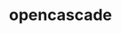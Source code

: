 ---
title: "opencascade"
layout: cache
categories: [package, develop]
meta: {"versions": ["7.8.1"], "compilers": ["gcc@=11.4.0", "oneapi@=2024.2.1"], "oss": ["ubuntu22.04"], "platforms": ["linux"], "targets": ["x86_64_v3"], "stacks": ["e4s", "e4s-oneapi", "root"], "num_specs": 16, "num_specs_by_stack": {"root": 16, "e4s": 8, "e4s-oneapi": 8}}
spec_details: [{"hash": "kd7rtfjpohoqzixsciq3mtm3gpzrbqpc", "compiler": "gcc@=11.4.0", "versions": ["7.8.1"], "os": "ubuntu22.04", "platform": "linux", "target": "x86_64_v3", "variants": ["+application_framework", "build_system=cmake", "build_type=Release", "+data_exchange", "+draw", "~ffmpeg", "~freeimage", "~freetype", "generator=make", "~ipo", "+modeling_algorithms", "+modeling_data", "~rapidjson", "~tbb", "~tk", "+visualization", "~vtk"], "stacks": ["root", "e4s"], "size": "-", "tarball": "https://binaries.spack.io/develop/build_cache/linux-ubuntu22.04-x86_64_v3/gcc-11.4.0/opencascade-7.8.1/linux-ubuntu22.04-x86_64_v3-gcc-11.4.0-opencascade-7.8.1-kd7rtfjpohoqzixsciq3mtm3gpzrbqpc.spack"}, {"hash": "ljlm6oktnhkmns3wcekif53vtrpbmxos", "compiler": "gcc@=11.4.0", "versions": ["7.8.1"], "os": "ubuntu22.04", "platform": "linux", "target": "x86_64_v3", "variants": ["+application_framework", "build_system=cmake", "build_type=Release", "+data_exchange", "+draw", "~ffmpeg", "~freeimage", "~freetype", "generator=make", "~ipo", "+modeling_algorithms", "+modeling_data", "~rapidjson", "~tbb", "~tk", "+visualization", "~vtk"], "stacks": ["root", "e4s"], "size": "-", "tarball": "https://binaries.spack.io/develop/build_cache/linux-ubuntu22.04-x86_64_v3/gcc-11.4.0/opencascade-7.8.1/linux-ubuntu22.04-x86_64_v3-gcc-11.4.0-opencascade-7.8.1-ljlm6oktnhkmns3wcekif53vtrpbmxos.spack"}, {"hash": "pu2dfaljpvq34rrmohk6kuh5idha2tfi", "compiler": "gcc@=11.4.0", "versions": ["7.8.1"], "os": "ubuntu22.04", "platform": "linux", "target": "x86_64_v3", "variants": ["+application_framework", "build_system=cmake", "build_type=Release", "+data_exchange", "+draw", "~ffmpeg", "~freeimage", "~freetype", "generator=make", "~ipo", "+modeling_algorithms", "+modeling_data", "~rapidjson", "~tbb", "~tk", "+visualization", "~vtk"], "stacks": ["root", "e4s"], "size": "-", "tarball": "https://binaries.spack.io/develop/build_cache/linux-ubuntu22.04-x86_64_v3/gcc-11.4.0/opencascade-7.8.1/linux-ubuntu22.04-x86_64_v3-gcc-11.4.0-opencascade-7.8.1-pu2dfaljpvq34rrmohk6kuh5idha2tfi.spack"}, {"hash": "f2hju2njqvx6sko6y3bkqkpdvx4lr6xt", "compiler": "gcc@=11.4.0", "versions": ["7.8.1"], "os": "ubuntu22.04", "platform": "linux", "target": "x86_64_v3", "variants": ["+application_framework", "build_system=cmake", "build_type=Release", "+data_exchange", "+draw", "~ffmpeg", "~freeimage", "~freetype", "generator=make", "~ipo", "+modeling_algorithms", "+modeling_data", "~rapidjson", "~tbb", "~tk", "+visualization", "~vtk"], "stacks": ["root", "e4s"], "size": "-", "tarball": "https://binaries.spack.io/develop/build_cache/linux-ubuntu22.04-x86_64_v3/gcc-11.4.0/opencascade-7.8.1/linux-ubuntu22.04-x86_64_v3-gcc-11.4.0-opencascade-7.8.1-f2hju2njqvx6sko6y3bkqkpdvx4lr6xt.spack"}, {"hash": "fjmqmoqqn55hsrbxlqvcdg4v4ftvi7lh", "compiler": "gcc@=11.4.0", "versions": ["7.8.1"], "os": "ubuntu22.04", "platform": "linux", "target": "x86_64_v3", "variants": ["+application_framework", "build_system=cmake", "build_type=Release", "+data_exchange", "+draw", "~ffmpeg", "~freeimage", "~freetype", "generator=make", "~ipo", "+modeling_algorithms", "+modeling_data", "~rapidjson", "~tbb", "~tk", "+visualization", "~vtk"], "stacks": ["root", "e4s"], "size": "-", "tarball": "https://binaries.spack.io/develop/build_cache/linux-ubuntu22.04-x86_64_v3/gcc-11.4.0/opencascade-7.8.1/linux-ubuntu22.04-x86_64_v3-gcc-11.4.0-opencascade-7.8.1-fjmqmoqqn55hsrbxlqvcdg4v4ftvi7lh.spack"}, {"hash": "garhvp7uoyg3tbwl65fg3ruvehead6r5", "compiler": "gcc@=11.4.0", "versions": ["7.8.1"], "os": "ubuntu22.04", "platform": "linux", "target": "x86_64_v3", "variants": ["+application_framework", "build_system=cmake", "build_type=Release", "+data_exchange", "+draw", "~ffmpeg", "~freeimage", "~freetype", "generator=make", "~ipo", "+modeling_algorithms", "+modeling_data", "~rapidjson", "~tbb", "~tk", "+visualization", "~vtk"], "stacks": ["root", "e4s"], "size": "-", "tarball": "https://binaries.spack.io/develop/build_cache/linux-ubuntu22.04-x86_64_v3/gcc-11.4.0/opencascade-7.8.1/linux-ubuntu22.04-x86_64_v3-gcc-11.4.0-opencascade-7.8.1-garhvp7uoyg3tbwl65fg3ruvehead6r5.spack"}, {"hash": "q3wbylxfbrfj7r2kwu467mffcgaabibs", "compiler": "gcc@=11.4.0", "versions": ["7.8.1"], "os": "ubuntu22.04", "platform": "linux", "target": "x86_64_v3", "variants": ["+application_framework", "build_system=cmake", "build_type=Release", "+data_exchange", "+draw", "~ffmpeg", "~freeimage", "~freetype", "generator=make", "~ipo", "+modeling_algorithms", "+modeling_data", "~rapidjson", "~tbb", "~tk", "+visualization", "~vtk"], "stacks": ["root", "e4s"], "size": "-", "tarball": "https://binaries.spack.io/develop/build_cache/linux-ubuntu22.04-x86_64_v3/gcc-11.4.0/opencascade-7.8.1/linux-ubuntu22.04-x86_64_v3-gcc-11.4.0-opencascade-7.8.1-q3wbylxfbrfj7r2kwu467mffcgaabibs.spack"}, {"hash": "6zdprrxnmdeusqhuxbltgzl6vti2blfr", "compiler": "gcc@=11.4.0", "versions": ["7.8.1"], "os": "ubuntu22.04", "platform": "linux", "target": "x86_64_v3", "variants": ["+application_framework", "build_system=cmake", "build_type=Release", "+data_exchange", "+draw", "~ffmpeg", "~freeimage", "~freetype", "generator=make", "~ipo", "+modeling_algorithms", "+modeling_data", "~rapidjson", "~tbb", "~tk", "+visualization", "~vtk"], "stacks": ["root", "e4s"], "size": "-", "tarball": "https://binaries.spack.io/develop/build_cache/linux-ubuntu22.04-x86_64_v3/gcc-11.4.0/opencascade-7.8.1/linux-ubuntu22.04-x86_64_v3-gcc-11.4.0-opencascade-7.8.1-6zdprrxnmdeusqhuxbltgzl6vti2blfr.spack"}, {"hash": "fv5f7sybk6xus77eoiqs7wtipboh3yjm", "compiler": "oneapi@=2024.2.1", "versions": ["7.8.1"], "os": "ubuntu22.04", "platform": "linux", "target": "x86_64_v3", "variants": ["+application_framework", "build_system=cmake", "build_type=Release", "+data_exchange", "+draw", "~ffmpeg", "~freeimage", "~freetype", "generator=make", "~ipo", "+modeling_algorithms", "+modeling_data", "~rapidjson", "~tbb", "~tk", "+visualization", "~vtk"], "stacks": ["root", "e4s-oneapi"], "size": "-", "tarball": "https://binaries.spack.io/develop/build_cache/linux-ubuntu22.04-x86_64_v3/oneapi-2024.2.1/opencascade-7.8.1/linux-ubuntu22.04-x86_64_v3-oneapi-2024.2.1-opencascade-7.8.1-fv5f7sybk6xus77eoiqs7wtipboh3yjm.spack"}, {"hash": "2lvdy5zjrcwnajxansvndzrrdji7ugn5", "compiler": "oneapi@=2024.2.1", "versions": ["7.8.1"], "os": "ubuntu22.04", "platform": "linux", "target": "x86_64_v3", "variants": ["+application_framework", "build_system=cmake", "build_type=Release", "+data_exchange", "+draw", "~ffmpeg", "~freeimage", "~freetype", "generator=make", "~ipo", "+modeling_algorithms", "+modeling_data", "~rapidjson", "~tbb", "~tk", "+visualization", "~vtk"], "stacks": ["root", "e4s-oneapi"], "size": "-", "tarball": "https://binaries.spack.io/develop/build_cache/linux-ubuntu22.04-x86_64_v3/oneapi-2024.2.1/opencascade-7.8.1/linux-ubuntu22.04-x86_64_v3-oneapi-2024.2.1-opencascade-7.8.1-2lvdy5zjrcwnajxansvndzrrdji7ugn5.spack"}, {"hash": "gggz6of6petaqjoybumyduvsxnsuuyuq", "compiler": "oneapi@=2024.2.1", "versions": ["7.8.1"], "os": "ubuntu22.04", "platform": "linux", "target": "x86_64_v3", "variants": ["+application_framework", "build_system=cmake", "build_type=Release", "+data_exchange", "+draw", "~ffmpeg", "~freeimage", "~freetype", "generator=make", "~ipo", "+modeling_algorithms", "+modeling_data", "~rapidjson", "~tbb", "~tk", "+visualization", "~vtk"], "stacks": ["root", "e4s-oneapi"], "size": "-", "tarball": "https://binaries.spack.io/develop/build_cache/linux-ubuntu22.04-x86_64_v3/oneapi-2024.2.1/opencascade-7.8.1/linux-ubuntu22.04-x86_64_v3-oneapi-2024.2.1-opencascade-7.8.1-gggz6of6petaqjoybumyduvsxnsuuyuq.spack"}, {"hash": "dammjdhl7q6p7q6x4ibqzohh2u7kawwv", "compiler": "oneapi@=2024.2.1", "versions": ["7.8.1"], "os": "ubuntu22.04", "platform": "linux", "target": "x86_64_v3", "variants": ["+application_framework", "build_system=cmake", "build_type=Release", "+data_exchange", "+draw", "~ffmpeg", "~freeimage", "~freetype", "generator=make", "~ipo", "+modeling_algorithms", "+modeling_data", "~rapidjson", "~tbb", "~tk", "+visualization", "~vtk"], "stacks": ["root", "e4s-oneapi"], "size": "-", "tarball": "https://binaries.spack.io/develop/build_cache/linux-ubuntu22.04-x86_64_v3/oneapi-2024.2.1/opencascade-7.8.1/linux-ubuntu22.04-x86_64_v3-oneapi-2024.2.1-opencascade-7.8.1-dammjdhl7q6p7q6x4ibqzohh2u7kawwv.spack"}, {"hash": "aigu6rr7bjyvfeyr7ah75epfoyma6ux4", "compiler": "oneapi@=2024.2.1", "versions": ["7.8.1"], "os": "ubuntu22.04", "platform": "linux", "target": "x86_64_v3", "variants": ["+application_framework", "build_system=cmake", "build_type=Release", "+data_exchange", "+draw", "~ffmpeg", "~freeimage", "~freetype", "generator=make", "~ipo", "+modeling_algorithms", "+modeling_data", "~rapidjson", "~tbb", "~tk", "+visualization", "~vtk"], "stacks": ["root", "e4s-oneapi"], "size": "-", "tarball": "https://binaries.spack.io/develop/build_cache/linux-ubuntu22.04-x86_64_v3/oneapi-2024.2.1/opencascade-7.8.1/linux-ubuntu22.04-x86_64_v3-oneapi-2024.2.1-opencascade-7.8.1-aigu6rr7bjyvfeyr7ah75epfoyma6ux4.spack"}, {"hash": "gj5h3bjhggg5ao7vm3pt4ko2p5ezs3bw", "compiler": "oneapi@=2024.2.1", "versions": ["7.8.1"], "os": "ubuntu22.04", "platform": "linux", "target": "x86_64_v3", "variants": ["+application_framework", "build_system=cmake", "build_type=Release", "+data_exchange", "+draw", "~ffmpeg", "~freeimage", "~freetype", "generator=make", "~ipo", "+modeling_algorithms", "+modeling_data", "~rapidjson", "~tbb", "~tk", "+visualization", "~vtk"], "stacks": ["root", "e4s-oneapi"], "size": "-", "tarball": "https://binaries.spack.io/develop/build_cache/linux-ubuntu22.04-x86_64_v3/oneapi-2024.2.1/opencascade-7.8.1/linux-ubuntu22.04-x86_64_v3-oneapi-2024.2.1-opencascade-7.8.1-gj5h3bjhggg5ao7vm3pt4ko2p5ezs3bw.spack"}, {"hash": "ccvyepm2d27ghjtj4drskgf47lhm2a54", "compiler": "oneapi@=2024.2.1", "versions": ["7.8.1"], "os": "ubuntu22.04", "platform": "linux", "target": "x86_64_v3", "variants": ["+application_framework", "build_system=cmake", "build_type=Release", "+data_exchange", "+draw", "~ffmpeg", "~freeimage", "~freetype", "generator=make", "~ipo", "+modeling_algorithms", "+modeling_data", "~rapidjson", "~tbb", "~tk", "+visualization", "~vtk"], "stacks": ["root", "e4s-oneapi"], "size": "-", "tarball": "https://binaries.spack.io/develop/build_cache/linux-ubuntu22.04-x86_64_v3/oneapi-2024.2.1/opencascade-7.8.1/linux-ubuntu22.04-x86_64_v3-oneapi-2024.2.1-opencascade-7.8.1-ccvyepm2d27ghjtj4drskgf47lhm2a54.spack"}, {"hash": "34dkn5iymdrli2v5epqoz2z7vbviic52", "compiler": "oneapi@=2024.2.1", "versions": ["7.8.1"], "os": "ubuntu22.04", "platform": "linux", "target": "x86_64_v3", "variants": ["+application_framework", "build_system=cmake", "build_type=Release", "+data_exchange", "+draw", "~ffmpeg", "~freeimage", "~freetype", "generator=make", "~ipo", "+modeling_algorithms", "+modeling_data", "~rapidjson", "~tbb", "~tk", "+visualization", "~vtk"], "stacks": ["root", "e4s-oneapi"], "size": "-", "tarball": "https://binaries.spack.io/develop/build_cache/linux-ubuntu22.04-x86_64_v3/oneapi-2024.2.1/opencascade-7.8.1/linux-ubuntu22.04-x86_64_v3-oneapi-2024.2.1-opencascade-7.8.1-34dkn5iymdrli2v5epqoz2z7vbviic52.spack"}]
---